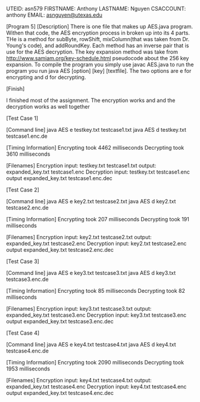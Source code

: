 UTEID: asn579
FIRSTNAME: Anthony
LASTNAME: Nguyen
CSACCOUNT: anthony
EMAIL: asnguyen@utexas.edu

[Program 5]
[Description]
There is one file that makes up AES.java program. Withen that code, the AES 
encryption process in broken up into its 4 parts. THe is a method for subByte,
rowShift, mixColumn(that was taken from Dr. Young's code), and addRoundKey. Each
method has an inverse pair that is use for the AES decryption. The key expansion
method was take from http://www.samiam.org/key-schedule.html pseudocode about the 
256 key expansion. To compile the program you simply use javac AES.java to run the 
program you run java AES [option] [key] [textfile]. The two options are e for 
encrypting and d for decrypting.

[Finish]

I finished most of the assignment. The encryption works and and the decryption 
works as well together

[Test Case 1]

[Command line]
java AES e testkey.txt testcase1.txt
java AES d testkey.txt testcase1.enc.de

[Timing Information]
Encrypting took 4462 milliseconds
Decrypting took 3610 milliseconds

[Filenames]
Encryption
	input: testkey.txt testcase1.txt
	output: expanded_key.txt testcase1.enc
Decryption
	input: testkey.txt testcase1.enc
	output expanded_key.txt testcase1.enc.dec



[Test Case 2]

[Command line]
java AES e key2.txt testcase2.txt
java AES d key2.txt testcase2.enc.de

[Timing Information]
Encrypting took 207 milliseconds
Decrypting took 191 milliseconds

[Filenames]
Encryption
	input: key2.txt testcase2.txt
	output: expanded_key.txt testcase2.enc
Decryption
	input: key2.txt testcase2.enc
	output expanded_key.txt testcase2.enc.dec




[Test Case 3]

[Command line]
java AES e key3.txt testcase3.txt
java AES d key3.txt testcase3.enc.de

[Timing Information]
Encrypting took 85 milliseconds
Decrypting took 82 milliseconds

[Filenames]
Encryption
	input: key3.txt testcase3.txt
	output: expanded_key.txt testcase3.enc
Decryption
	input: key3.txt testcase3.enc
	output expanded_key.txt testcase3.enc.dec


[Test Case 4]

[Command line]
java AES e key4.txt testcase4.txt
java AES d key4.txt testcase4.enc.de

[Timing Information]
Encrypting took 2090 milliseconds
Decrypting took 1953 milliseconds

[Filenames]
Encryption
	input: key4.txt testcase4.txt
	output: expanded_key.txt testcase4.enc
Decryption
	input: key4.txt testcase4.enc
	output expanded_key.txt testcase4.enc.dec


